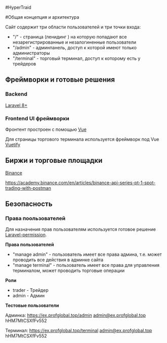 #HyperTraid 

#Общая концепция и архитектура

Сайт содержит три области пользователей и три точки входа:

* "/" - страница (ленидинг ) на которую попадают все незарегистрированные и незалогиненные пользователи
* "/admin" - админпанель, доступ к которой имеют только администраторы
* "/terminal" - торговый терминал, доступ к которому есть у трейдеров

## Фреймворки и готовые решения

### Backend 
[Laravel 8+](https://laravel.com/docs/8.x/)

### Frontend UI фреймворки
Фронтент простроен с помощью [Vue](https://ru.vuejs.org/v2/guide/)

Для страницы торгового терминала используется фреймворк под Vue [Vuetify](https://vuetifyjs.com) 

## Биржи и торговые площадки
[Binance](https://binance-docs.github.io/apidocs/spot/en/#change-log)

https://academy.binance.com/en/articles/binance-api-series-pt-1-spot-trading-with-postman
  

## Безопасность

### Права поользователей

Для назначения прав пользователям используется готовое решение [Laravel-permission](https://spatie.be/docs/laravel-permission/v4/introduction).

**Права пользователей**
* "manage admin" - пользователь имеет все права админа, т.е. может проводить все действия в админке сайта
* "manage terminal" - пользователь имеет все права для управления терминалом, может проводить торговые операции

**Роли**
* trader - Трейдер
* admin - Админ

**Тестовые пользователи**

Админка:
https://ex.profglobal.top/admin
admin@ex.profglobal.top
hHM7MtCSXfFv552

Терминал:
https://ex.profglobal.top/terminal
admin@ex.profglobal.top
hHM7MtCSXfFv552




